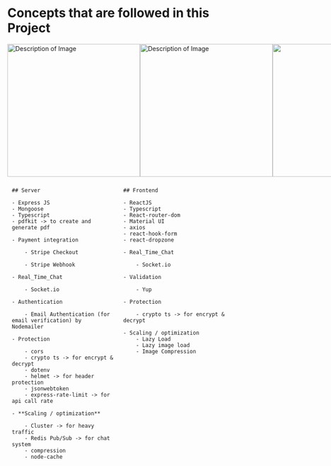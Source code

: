 # Concepts that are followed in this Project

<div style="display: flex; justify-content: space-between;">
<img src="https://i.postimg.cc/jSVSCPSM/Pic-2.png" alt="Description of Image" width="300" />
<img src="https://i.postimg.cc/GpXRPybw/Pic-one.png" alt="Description of Image" width="300" />
<img src="https://i.postimg.cc/hvftQ0m5/Admin-pic-1.png"  width="300" />
<img src="https://i.postimg.cc/v8NBFpFF/admin-pic-2.png"  width="300" />
</div>

<div style="display: flex; justify-content: space-between;">

  <div style="flex: 1; padding: 10px;">

    ## Server

    - Express JS
    - Mongoose
    - Typescript
    - pdfkit -> to create and generate pdf

    - Payment integration

        - Stripe Checkout

        - Stripe Webhook

    - Real_Time_Chat

        - Socket.io

    - Authentication

        - Email Authentication (for email verification) by Nodemailer

    - Protection

        - cors
        - crypto ts -> for encrypt & decrypt
        - dotenv
        - helmet -> for header protection
        - jsonwebtoken
        - express-rate-limit -> for api call rate

    - **Scaling / optimization**

        - Cluster -> for heavy traffic
        - Redis Pub/Sub -> for chat system
        - compression
        - node-cache

  </div>

  <div style="flex: 1; padding: 10px;">

    ## Frontend

    - ReactJS
    - Typescript
    - React-router-dom
    - Material UI
    - axios
    - react-hook-form
    - react-dropzone

    - Real_Time_Chat

        - Socket.io

    - Validation

        - Yup

    - Protection

        - crypto ts -> for encrypt & decrypt

    - Scaling / optimization
        - Lazy Load
        - Lazy image load
        - Image Compression

  </div>

</div>
